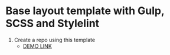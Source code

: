 # Base layout template with Gulp, SCSS and Stylelint
1. Create a repo using this template
    - [DEMO LINK](https://zkhomer.github.io/weddingDance/)
